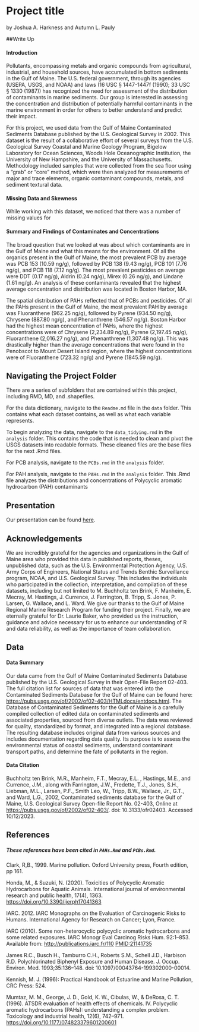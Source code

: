 Project title
================
by Joshua A. Harkness and Autumn L. Pauly

##Write Up 
#### Introduction 
Pollutants, encompassing metals and
organic compounds from agricultural, industrial, and household sources,
have accumulated in bottom sediments in the Gulf of Maine. The U.S.
federal government, through its agencies (USEPA, USGS, and NOAA) and
laws (16 USC § 1447-1447f (1990); 33 USC § 1330 (1987)) has recognized
the need for assessment of the distribution of contaminants in marine
sediments. Our group is interested in assessing the concentration and
distribution of potentially harmful contaminants in the marine
environment in order for others to better understand and predict their
impact.

For this project, we used data from the Gulf of Maine Contaminated
Sediments Database published by the U.S. Geological Survey in 2002. This
dataset is the result of a collaborative effort of several surveys from
the U.S. Geological Survey Coastal and Marine Geology Program, Bigelow
Laboratory for Ocean Sciences, Woods Hole Oceanographic Institution, the
University of New Hampshire, and the University of Massachusetts.
Methodology included samples that were collected from the sea floor
using a “grab” or “core” method, which were then analyzed for
measurements of major and trace elements, organic contaminant compounds,
metals, and sediment textural data.

#### Missing Data and Skewness

While working with this dataset, we noticed that there was a number of
missing values for

#### Summary and Findings of Contaminates and Concentrations

The broad question that we looked at was about which contaminants are in
the Gulf of Maine and what this means for the environment. Of all the organics present in the Gulf of Maine, the most prevalent PCB by average was PCB 153 (10.59 ng/g), followed by PCB 138 (9.43 ng/g), PCB 101 (7.76 ng/g), and PCB 118 (7.12 ng/g). The most prevalent pesticides on average were DDT (0.17 ng/g), Aldrin (0.24 ng/g), Mirex (0.26 ng/g), and Lindane (1.61 ng/g). An analysis of these contaminants revealed that the highest average concentration and distribution was located in Boston Harbor, MA.

The spatial distribution of PAHs reflected that of PCBs and pesticides. Of all the PAHs present in the Gulf of Maine, the most prevalent PAH by average was Fluoranthene (962.25 ng/g), followed by Pyrene (934.50 ng/g), Chrysene (887.80 ng/g), and Phenanthrene (546.57 ng/g). Boston Harbor had the highest mean concentration of PAHs, where the highest concentrations were of Chrysene (2,234.89 ng/g), Pyrene (2,197.45 ng/g), Fluoranthene (2,016.27 ng/g), and Phenanthrene (1,307.48 ng/g). This was drastically higher than the average concentrations that were found in the Penobscot to Mount Desert Island region, where the highest concentrations were of Fluoranthene (723.32 ng/g) and Pyrene (1845.59 ng/g). 

## Navigating the Project Folder

There are a series of subfolders that are contained within this project,
including RMD, MD, and .shapefiles.

For the data dictionary, navigate to the `Readme.md` file in the `data`
folder. This contains what each dataset contains, as well as what each
variable represents.

To begin analyzing the data, navigate to the `data_tidying.rmd` in the
`analysis` folder. This contains the code that is needed to clean and
pivot the USGS datasets into readable formats. These cleaned files are
the base files for the next .Rmd files.

For PCB analysis, navigate to the `PCBs.rmd` in the `analysis` folder.

For PAH analysis, navigate to the `PAHs.rmd` in the `analysis` folder.
This .Rmd file analyzes the distributions and concentrations of
Polycyclic aromatic hydrocarbon (PAH) contaminants

## Presentation

Our presentation can be found
[here](https://docs.google.com/presentation/d/1LWPEdxH3TlTmRcBp79jHunibIEL1xaWUlSAA-Bt3cE8/edit?usp=sharing).

## Acknowledgements

We are incredibly grateful for the agencies and organizations in the
Gulf of Maine area who provided this data in published reports, theses,
unpublished data, such as the U.S. Environmental Protection Agency, U.S.
Army Corps of Engineers, National Status and Trends Benthic Surveillance
program, NOAA, and U.S. Geological Survey. This includes the individuals
who participated in the collection, interpretation, and compilation of
these datasets, including but not limited to M. Buchholtz ten Brink, F.
Manheim, E. Mecray, M. Hastings, J. Currence, J. Farrington, B. Tripp,
S. Jones, P. Larsen, G. Wallace, and L. Ward. We give our thanks to the
Gulf of Maine Regional Marine Research Program for funding their
project. Finally, we are eternally grateful for Dr. Laurie Baker, who
provided us the instruction, guidance and advice necessary for us to
enhance our understanding of R and data reliability, as well as the
importance of team collaboration.

## Data

#### Data Summary

Our data came from the Gulf of Maine Contaminated Sediments Database
published by the U.S. Geological Survey in their Open-File Report
02-403. The full citation list for sources of data that was entered into
the Contaminated Sediments Database for the Gulf of Maine can be found
here: <https://pubs.usgs.gov/of/2002/of02-403/HTMLdocs/entdocs.html>.
The Database of Contaminated Sediments for the Gulf of Maine is a
carefully compiled collection of edited data on contaminated sediments
and associated properties, sourced from diverse outlets. The data was
reviewed for quality, standardized by format, and integrated into a
regional database. The resulting database includes original data from
various sources and includes documentation regarding data quality. Its
purpose is to assess the environmental status of coastal sediments,
understand contaminant transport paths, and determine the fate of
pollutants in the region.

#### Data Citation

Buchholtz ten Brink, M.R., Manheim, F.T., Mecray, E.L. , Hastings, M.E.,
and Currence, J.M., along with Farrington, J.W., Fredette, T.J., Jones,
S.H., Liebman, M.L., Larsen, P.F., Smith Leo, W., Tripp, B.W., Wallace,
Jr., G.T., and Ward, L.G., 2002, Contaminated sediments database for the
Gulf of Maine, U.S. Geological Survey Open-file Report No. 02-403,
Online at <https://pubs.usgs.gov/of/2002/of02-403/>. doi:
10.3133/ofr02403. Accessed 10/12/2023.

## References

##### These references have been cited in `PAHs.Rmd` and `PCBs.Rmd`.

Clark, R,B., 1999. Marine pollution. Oxford University press, Fourth
edition, pp 161.

Honda, M., & Suzuki, N. (2020). Toxicities of Polycyclic Aromatic
Hydrocarbons for Aquatic Animals. International journal of environmental
research and public health, 17(4), 1363.
<https://doi.org/10.3390/ijerph17041363>

IARC. 2012. IARC Monographs on the Evaluation of Carcinogenic Risks to
Humans. International Agency for Research on Cancer; Lyon, France.

IARC (2010). Some non-heterocyclic polycyclic aromatic hydrocarbons and
some related exposures. IARC Monogr Eval Carcinog Risks Hum. 92:1–853.
Available from: <http://publications.iarc.fr/110> <PMID:21141735>

James R.C., Busch H., Tamburro C.H., Roberts S.M., Schell J.D., Harbison
R.D. Polychlorinated Biphenyl Exposure and Human Disease. J. Occup.
Environ. Med. 1993;35:136–148. doi: 10.1097/00043764-199302000-00014.

Kennish, M. J. (1996): Practical Handbook of Estuarine and Marine
Pollution, CRC Press: 524.

Mumtaz, M. M., George, J. D., Gold, K. W., Cibulas, W., & DeRosa, C. T.
(1996). ATSDR evaluation of health effects of chemicals. IV. Polycyclic
aromatic hydrocarbons (PAHs): understanding a complex problem.
Toxicology and industrial health, 12(6), 742–971.
<https://doi.org/10.1177/074823379601200601>
